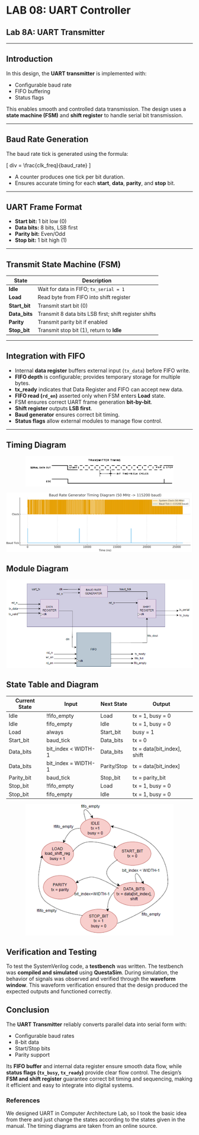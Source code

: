 # LAB 08: UART Controller  
## Lab 8A: UART Transmitter  

---

## Introduction  
In this design, the **UART transmitter** is implemented with:  
- Configurable baud rate  
- FIFO buffering  
- Status flags  

This enables smooth and controlled data transmission. The design uses a **state machine (FSM)** and **shift register** to handle serial bit transmission.  

---

## Baud Rate Generation  
The baud rate tick is generated using the formula:  

\[
div = \frac{clk\_freq}{baud\_rate}
\]  

- A counter produces one tick per bit duration.  
- Ensures accurate timing for each **start**, **data**, **parity**, and **stop** bit.  

---

## UART Frame Format  
- **Start bit:** 1 bit low (0)  
- **Data bits:** 8 bits, LSB first  
- **Parity bit:** Even/Odd  
- **Stop bit:** 1 bit high (1)  

---

## Transmit State Machine (FSM)  

| **State**     | **Description** |
|---------------|-----------------|
| **Idle**      | Wait for data in FIFO; `tx_serial = 1` |
| **Load**      | Read byte from FIFO into shift register |
| **Start_bit** | Transmit start bit (0) |
| **Data_bits** | Transmit 8 data bits LSB first; shift register shifts |
| **Parity**    | Transmit parity bit if enabled |
| **Stop_bit**  | Transmit stop bit (1), return to **Idle** |

---

## Integration with FIFO  
- Internal **data register** buffers external input (`tx_data`) before FIFO write.  
- **FIFO depth** is configurable; provides temporary storage for multiple bytes.  
- **tx_ready** indicates that Data Register and FIFO can accept new data.  
- **FIFO read (`rd_en`)** asserted only when FSM enters **Load** state.  
- FSM ensures correct UART frame generation **bit-by-bit**.  
- **Shift register** outputs **LSB first**.  
- **Baud generator** ensures correct bit timing.  
- **Status flags** allow external modules to manage flow control.  

---

## Timing Diagram
<p align="center">
  <img src="image.png" alt="FIFO Diagram" width="400"/>
</p>  

![alt text](image-1.png)

## Module Diagram  
![alt text](image-2.png)

## State Table and Diagram  

| **Current State** | **Input**       | **Next State** | **Output** |
|--------------------|-----------------|----------------|------------|
| Idle              | !fifo_empty     | Load           | tx = 1, busy = 0 |
| Idle              | fifo_empty      | Idle           | tx = 1, busy = 0 |
| Load              | always          | Start_bit      | busy = 1 |
| Start_bit         | baud_tick       | Data_bits      | tx = 0 |
| Data_bits         | bit_index < WIDTH-1 | Data_bits | tx = data[bit_index], shift |
| Data_bits         | bit_index = WIDTH-1 | Parity/Stop | tx = data[bit_index] |
| Parity_bit        | baud_tick       | Stop_bit       | tx = parity_bit |
| Stop_bit          | !fifo_empty     | Load           | tx = 1, busy = 0 |
| Stop_bit          | fifo_empty      | Idle           | tx = 1, busy = 0 |

<p align="center">
  <img src="image-3.png" alt="FIFO Diagram" width="400"/>
</p>


## Verification and Testing
To test the SystemVerilog code, a **testbench** was written. The testbench was **compiled and simulated** using **QuestaSim**. During simulation, the behavior of signals was observed and verified through the **waveform window**. This waveform verification ensured that the design produced the expected outputs and functioned correctly.

##  Conclusion  
The **UART Transmitter** reliably converts parallel data into serial form with:  
- Configurable baud rates  
- 8-bit data  
- Start/Stop bits  
- Parity support  

Its **FIFO buffer** and internal data register ensure smooth data flow, while **status flags (`tx_busy`, `tx_ready`)** provide clear flow control. The design’s **FSM and shift register** guarantee correct bit timing and sequencing, making it efficient and easy to integrate into digital systems.  

### References
We designed UART in Computer Architecture Lab, so I took the basic idea from there and just change the states according to the states given in the manual.
The timing diagrams are taken from an online source.